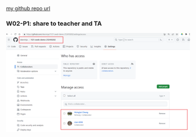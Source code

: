 [my github repo url](https://github.com/ixkeninja/1121-sweb-demo-212410202)

### W02-P1: share to teacher and TA

![](w02-p1.png)
